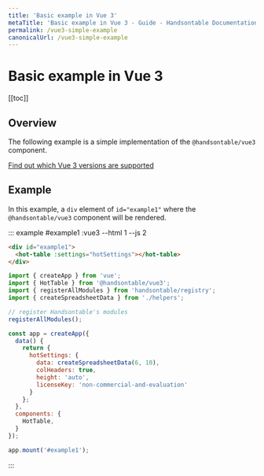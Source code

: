 ```yaml
---
title: 'Basic example in Vue 3'
metaTitle: 'Basic example in Vue 3 - Guide - Handsontable Documentation'
permalink: /vue3-simple-example
canonicalUrl: /vue3-simple-example
---
```


# Basic example in Vue 3

[[toc]]

## Overview

The following example is a simple implementation of the `@handsontable/vue3` component.

[Find out which Vue 3 versions are supported](@/guides/integrate-with-vue3/vue3-installation.md#vue-3-version-support)

## Example

In this example, a `div` element of `id="example1"` where the `@handsontable/vue3` component will be rendered.

::: example #example1 :vue3 --html 1 --js 2
```html
<div id="example1">
  <hot-table :settings="hotSettings"></hot-table>
</div>
```
```js
import { createApp } from 'vue';
import { HotTable } from '@handsontable/vue3';
import { registerAllModules } from 'handsontable/registry';
import { createSpreadsheetData } from './helpers';

// register Handsontable's modules
registerAllModules();

const app = createApp({
  data() {
    return {
      hotSettings: {
        data: createSpreadsheetData(6, 10),
        colHeaders: true,
        height: 'auto',
        licenseKey: 'non-commercial-and-evaluation'
      }
    };
  },
  components: {
    HotTable,
  }
});

app.mount('#example1');
```
:::
